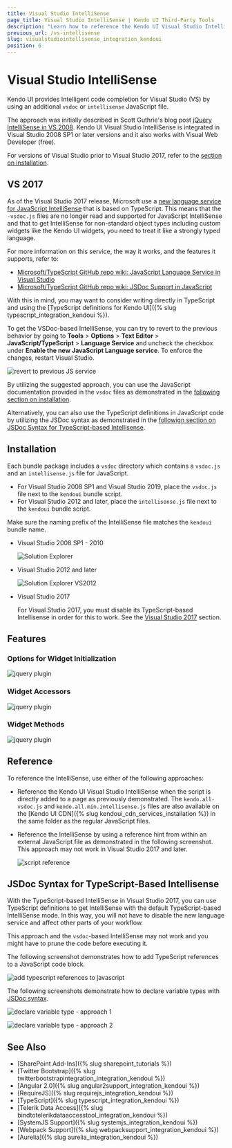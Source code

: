 ```yaml
---
title: Visual Studio IntelliSense
page_title: Visual Studio IntelliSense | Kendo UI Third-Party Tools
description: "Learn how to reference the Kendo UI Visual Studio IntelliSense by using an additional vsdoc or IntelliSense JavaScript file."
previous_url: /vs-intellisense
slug: visualstudiointellisense_integration_kendoui
position: 6
---
```


# Visual Studio IntelliSense

Kendo UI provides Intelligent code completion for Visual Studio (VS) by using an additional `vsdoc` or `intellisense` JavaScript file.

The approach was initially described in Scott Guthrie's blog post [jQuery IntelliSense in VS 2008](http://weblogs.asp.net/scottgu/archive/2008/11/21/jquery-intellisense-in-vs-2008.aspx). Kendo UI Visual Studio IntelliSense is integrated in Visual Studio 2008 SP1 or later versions and it also works with Visual Web Developer (free).

For versions of Visual Studio prior to Visual Studio 2017, refer to the [section on installation](#installation).

## VS 2017

As of the Visual Studio 2017 release, Microsoft use a [new language service for JavaScript IntelliSense](https://docs.microsoft.com/en-us/visualstudio/ide/javascript-intellisense?view=vs-2017) that is based on TypeScript. This means that the `-vsdoc.js` files are no longer read and supported for JavaScript IntelliSense and that to get IntelliSense for non-standard object types including custom widgets like the Kendo UI widgets, you need to treat it like a strongly typed language.

For more information on this service, the way it works, and the features it supports, refer to:
* [Microsoft/TypeScript GitHub repo wiki: JavaScript Language Service in Visual Studio](https://github.com/Microsoft/TypeScript/wiki/JavaScript-Language-Service-in-Visual-Studio)
* [Microsoft/TypeScript GitHub repo wiki: JSDoc Support in JavaScript](https://github.com/Microsoft/TypeScript/wiki/JsDoc-support-in-JavaScript)

With this in mind, you may want to consider writing directly in TypeScript and using the [TypeScript definitions for Kendo UI]({% slug typescript_integration_kendoui %}).

To get the VSDoc-based IntelliSense, you can try to revert to the previous behavior by going to **Tools** > **Options** > **Text Editor** > **JavaScript/TypeScript** > **Language Service** and uncheck the checkbox under **Enable the new JavaScript Language service**. To enforce the changes, restart Visual Studio.

![revert to previous JS service](../images/vsdoc/revert-to-old-language-service.png)

By utilizing the suggested approach, you can use the JavaScript documentation provided in the `vsdoc` files as demonstrated in the [following section on installation](#installation).

Alternatively, you can also use the TypeScript definitions in JavaScript code by utilizing the JSDoc syntax as demonstrated in the [followign section on JSDoc Syntax for TypeScript-based Intellisense](#jsdoc-syntax-for-typescript-based-intellisense).

## Installation

Each bundle package includes a `vsdoc` directory which contains a `vsdoc.js` and an `intellisense.js` file for JavaScript.

* For Visual Studio 2008 SP1 and Visual Studio 2019, place the `vsdoc.js` file next to the `kendoui` bundle script.
* For Visual Studio 2012 and later, place the `intellisense.js` file next to the `kendoui` bundle script.

Make sure the naming prefix of the IntelliSense file matches the `kendoui` bundle name.

- Visual Studio 2008 SP1 - 2010

    ![Solution Explorer](../images/vsdoc/solution-explorer.png)

- Visual Studio 2012 and later

    ![Solution Explorer VS2012](../images/vsdoc/solution-explorer-vs2012.png)

- Visual Studio 2017

    For Visual Studio 2017, you must disable its TypeScript-based Intellisense in order for this to work. See the [Visual Studio 2017](#visual-studio-2017) section.

## Features

### Options for Widget Initialization

![jquery plugin](../images/vsdoc/jquery-plugin.png)

### Widget Accessors

![jquery plugin](../images/vsdoc/jquery-accessor.png)

### Widget Methods

![jquery plugin](../images/vsdoc/widget-method.png)

## Reference

To reference the IntelliSense, use either of the following approaches:

* Reference the Kendo UI Visual Studio IntelliSense when the script is directly added to a page as previously demonstrated. The `kendo.all-vsdoc.js` and `kendo.all.min.intellisense.js` files are also available on the [Kendo UI CDN]({% slug kendoui_cdn_services_installation %}) in the same folder as the regular JavaScript files.
* Reference the IntelliSense by using a reference hint from within an external JavaScript file as demonstrated in the following screenshot. This approach may not work in Visual Studio 2017 and later.

    ![script reference](../images/vsdoc/js-reference.png)

## JSDoc Syntax for TypeScript-Based Intellisense

With the TypeScript-based IntelliSense in Visual Studio 2017, you can use TypeScript definitions to get IntelliSense with the default TypeScript-based IntelliSense mode. In this way, you will not have to disable the new language service and affect other parts of your workflow.

This approach and the `vsdoc`-based IntelliSense may not work and you might have to prune the code before executing it.

The following screenshot demonstrates how to add TypeScript references to a JavaScript code block.

![add typescript references to javascript](../images/vsdoc/ts-intellisense-in-js.jpg)

The following screenshots demonstrate how to declare variable types with [JSDoc syntax](https://github.com/Microsoft/TypeScript/wiki/JsDoc-support-in-JavaScript).

![declare variable type - approach 1](../images/vsdoc/define-ts-variable-type-in-js-1.jpg)

![declare variable type - approach 2](../images/vsdoc/define-ts-variable-type-in-js-2.jpg)

## See Also

* [SharePoint Add-Ins]({% slug sharepoint_tutorials %})
* [Twitter Bootstrap]({% slug twitterbootstrapintegration_integration_kendoui %})
* [Angular 2.0]({% slug angular2support_integration_kendoui %})
* [RequireJS]({% slug requirejs_integration_kendoui %})
* [TypeScript]({% slug typescript_integration_kendoui %})
* [Telerik Data Access]({% slug bindtotelerikdataaccesstool_integration_kendoui %})
* [SystemJS Support]({% slug systemjs_integration_kendoui %})
* [Webpack Support]({% slug webpacksupport_integration_kendoui %})
* [Aurelia]({% slug aurelia_integration_kendoui %})
